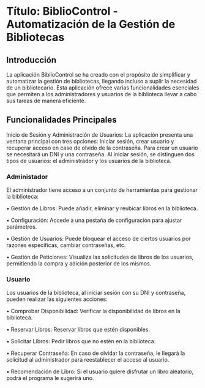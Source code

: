 # Título: BiblioControl - Automatización de la Gestión de Bibliotecas
## Introducción
La aplicación BiblioControl se ha creado con el propósito de simplificar y automatizar la gestión de bibliotecas, llegando incluso a suplir la necesidad de un bibliotecario. Esta aplicación ofrece varias funcionalidades esenciales que permiten a los administradores y usuarios de la biblioteca llevar a cabo sus tareas de manera eficiente.

## Funcionalidades Principales
Inicio de Sesión y Administración de Usuarios: La aplicación presenta una ventana principal con tres opciones: Iniciar sesión, crear usuario y recuperar acceso en caso de olvido de la contraseña. Para crear un usuario se necesitará un DNI y una contraseña. Al iniciar sesión, se distinguen dos tipos de usuarios: el administrador y los usuarios de la biblioteca.
### Administador
El administrador tiene acceso a un conjunto de herramientas para gestionar la biblioteca:

•	Gestión de Libros: Puede añadir, eliminar y reubicar libros en la biblioteca.

•	Configuración: Accede a una pestaña de configuración para ajustar parámetros.

•	Gestión de Usuarios: Puede bloquear el acceso de ciertos usuarios por razones específicas, cambiar contraseñas, etc.

•	Gestión de Peticiones: Visualiza las solicitudes de libros de los usuarios, permitiendo la compra y adición posterior de los mismos.
### Usuario
Los usuarios de la biblioteca, al iniciar sesión con su DNI y contraseña, pueden realizar las siguientes acciones:

•	Comprobar Disponibilidad: Verificar la disponibilidad de libros en la biblioteca.

•	Reservar Libros: Reservar libros que estén disponibles.

•	Solicitar Libros: Pedir libros que no estén en la biblioteca.

•	Recuperar Contraseña: En caso de olvidar la contraseña, le llegará la solicitud al administrador para reestablecer el acceso al usuario.

•	Recomendación de Libro: Si el usuario quiere disfrutar un libro aleatorio, podrá el programa le sugerirá uno.
